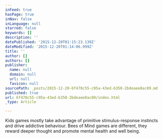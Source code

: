 ```yaml
---
inFeed: true
hasPage: true
inNav: false
inLanguage: null
starred: false
keywords: []
description: ''
datePublished: '2015-12-20T01:15:23.139Z'
dateModified: '2015-12-20T01:14:06.999Z'
title: ''
author: []
authors: []
publisher:
  name: null
  domain: null
  url: null
  favicon: null
sourcePath: _posts/2015-12-20-6f470c55-c95a-43ed-b350-2bdeaee8ac89.md
published: true
url: 6f470c55-c95a-43ed-b350-2bdeaee8ac89/index.html
_type: Article

---
```

Kids games mostly take advantage of primitive stimulus-response instincts and drive addictive behaviour. Bees of Mind games are different, they reward deeper thought and promote mental health and well being.
